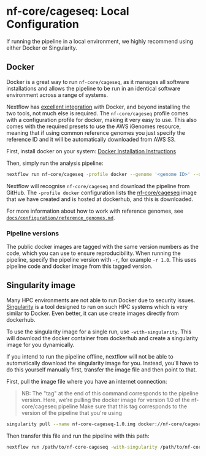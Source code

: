 # nf-core/cageseq: Local Configuration

If running the pipeline in a local environment, we highly recommend using either Docker or Singularity.

## Docker
Docker is a great way to run `nf-core/cageseq`, as it manages all software installations and allows the pipeline to be run in an identical software environment across a range of systems.

Nextflow has [excellent integration](https://www.nextflow.io/docs/latest/docker.html) with Docker, and beyond installing the two tools, not much else is required. The `nf-core/cageseq` profile comes with a configuration profile for docker, making it very easy to use. This also comes with the required presets to use the AWS iGenomes resource, meaning that if using common reference genomes you just specify the reference ID and it will be automatically downloaded from AWS S3.

First, install docker on your system: [Docker Installation Instructions](https://docs.docker.com/engine/installation/)

Then, simply run the analysis pipeline:

```bash
nextflow run nf-core/cageseq -profile docker --genome '<genome ID>' --design '<path to your design file>'
```

Nextflow will recognise `nf-core/cageseq` and download the pipeline from GitHub. The `-profile docker` configuration lists the [nf-core/cageseq](https://hub.docker.com/r/nfcore/cageseq/) image that we have created and is hosted at dockerhub, and this is downloaded.

For more information about how to work with reference genomes, see [`docs/configuration/reference_genomes.md`](reference_genomes.md).

### Pipeline versions
The public docker images are tagged with the same version numbers as the code, which you can use to ensure reproducibility. When running the pipeline, specify the pipeline version with `-r`, for example `-r 1.0`. This uses pipeline code and docker image from this tagged version.


## Singularity image
Many HPC environments are not able to run Docker due to security issues. [Singularity](http://singularity.lbl.gov/) is a tool designed to run on such HPC systems which is very similar to Docker. Even better, it can use create images directly from dockerhub.

To use the singularity image for a single run, use `-with-singularity`. This will download the docker container from dockerhub and create a singularity image for you dynamically.

If you intend to run the pipeline offline, nextflow will not be able to automatically download the singularity image for you. Instead, you'll have to do this yourself manually first, transfer the image file and then point to that.

First, pull the image file where you have an internet connection:

> NB: The "tag" at the end of this command corresponds to the pipeline version.
> Here, we're pulling the docker image for version 1.0 of the nf-core/cageseq pipeline
> Make sure that this tag corresponds to the version of the pipeline that you're using

```bash
singularity pull --name nf-core-cageseq-1.0.img docker://nf-core/cageseq:1.0
```

Then transfer this file and run the pipeline with this path:

```bash
nextflow run /path/to/nf-core-cageseq -with-singularity /path/to/nf-core-cageseq-1.0.img
```
